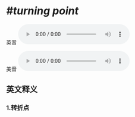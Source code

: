 # ***\#turning point*** 
英音
<audio src="./media/turning point1_AAC.aac" controls="controls"></audio>

美音
<audio src="./media/turning point2_AAC.aac" controls="controls"></audio>



  

英文释义
---
### 1.**转折点**  


